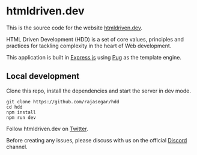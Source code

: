 # htmldriven.dev

This is the source code for the website [htmldriven.dev](https://www.htmldriven.dev).

HTML Driven Development (HDD) is a set of core values, principles and practices for tackling complexity in the heart of Web development.

This application is built in [Express.js](https://expressjs.com) using [Pug](https://pugjs.org) as the template engine.


## Local development
Clone this repo, install the dependencies and start the server in dev mode.
```
git clone https://github.com/rajasegar/hdd
cd hdd
npm install
npm run dev
```

Follow htmldriven.dev on [Twitter](https://twitter.com/htmldrivendev).

Before creating any issues, please discuss with us on the official [Discord](https://discord.gg/AcTWdPR8) channel.



